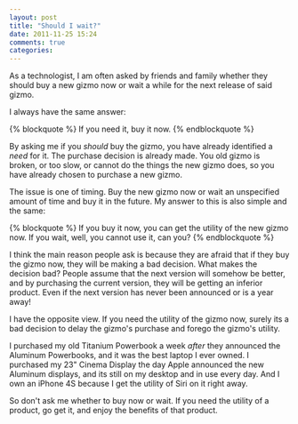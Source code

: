 ```yaml
---
layout: post
title: "Should I wait?"
date: 2011-11-25 15:24
comments: true
categories: 
---
```


As a technologist, I am often asked by friends and family whether they should buy a new gizmo now or wait a while for the next release of said gizmo.

I always have the same answer:

{% blockquote %}
 If you need it, buy it now.
 {% endblockquote %}
 
 <!--more-->

By asking me if you *should* buy the gizmo, you have already identified a *need* for it.  The purchase decision is already made.  You old gizmo is broken, or too slow, or cannot do the things the new gizmo does, so you have already chosen to purchase a new gizmo.

The issue is one of timing.  Buy the new gizmo now or wait an unspecified amount of time and buy it in the future.  My answer to this is also simple and the same:

{% blockquote %}
If you buy it now, you can get the utility of the new gizmo now.  If you wait, well, you cannot use it, can you?
 {% endblockquote %}

I think the main reason people ask is because they are afraid that if they buy the gizmo now, they will be making a bad decision.  What makes the decision bad?  People assume that the next version will somehow be better, and by purchasing the current version, they will be getting an inferior product.  Even if the next version has never been announced or is a year away!

I have the opposite view.  If you need the utility of the gizmo now, surely its a bad decision to delay the gizmo's purchase and forego the gizmo's utility.

I purchased my old Titanium Powerbook a week *after* they announced the Aluminum Powerbooks, and it was the best laptop I ever owned.  I purchased my 23" Cinema Display the day Apple announced the new Aluminum displays, and its still on my desktop and in use every day.  And I own an iPhone 4S because I get the utility of Siri on it right away.

So don't ask me whether to buy now or wait.  If you need the utility of a product, go get it, and enjoy the benefits of that product.
